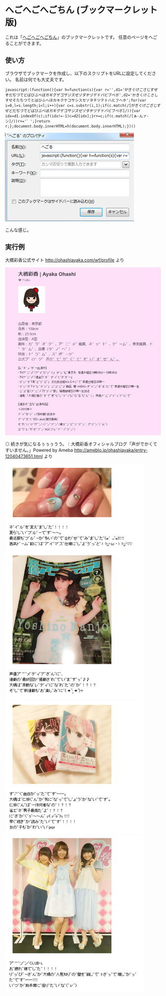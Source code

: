 # へごへごへごちん (ブックマークレット版)

これは「[へごへごへごちん](http://www.terabo.net/hegochin/)」のブックマークレットです。
任意のページをへごることができます。

## 使い方

ブラウザでブックマークを作成し、以下のスクリプトをURLに設定してください。
名前は何でも大丈夫です。

```
javascript:(function(){var h=function(s){var r='',d1='がぎぐげござじずぜぞだぢづでどばびぶべぼガギグゲゴザジズゼゾダヂヅデドバビブベボ',d2='かきくけこさしすせそたちつてとはひふへほカキクケコサシスセソタチツテトハヒフヘホ';for(var i=0,l=s.length;i<l;i++){var c=s.substr(i,1);if(c.match(/[がぎぐげござじずぜどだぢづでどばびぶべぼガギグゲゴザジズゼゾダヂヅデドバビブベボ]/)){var idx=d1.indexOf(c);if(idx!=-1)c=d2[idx];}r+=c;if(c.match(/[ぁ-んァ-ン]/))r+='゛';}return r;};document.body.innerHTML=h(document.body.innerHTML);})()
```

![設定画面](https://raw.githubusercontent.com/kotarot/hegochin-bookmarklet/master/assets/setting.png)

こんな感じ。

## 実行例

大橋彩香公式サイト http://ohashiayaka.com/wf/profile より

![実行例1](https://raw.githubusercontent.com/kotarot/hegochin-bookmarklet/master/assets/ohashiayaka-example-1.png)

◎ 続きが気になるぅぅぅうう。｜大橋彩香オフィシャルブログ「声がでかくてすいません。」Powered by Ameba http://ameblo.jp/ohashiayaka/entry-12040473651.html より

![実行例2](https://raw.githubusercontent.com/kotarot/hegochin-bookmarklet/master/assets/ohashiayaka-example-2.png)
![実行例3](https://raw.githubusercontent.com/kotarot/hegochin-bookmarklet/master/assets/ohashiayaka-example-3.png)
![実行例4](https://raw.githubusercontent.com/kotarot/hegochin-bookmarklet/master/assets/ohashiayaka-example-4.png)
![実行例5](https://raw.githubusercontent.com/kotarot/hegochin-bookmarklet/master/assets/ohashiayaka-example-5.png)
